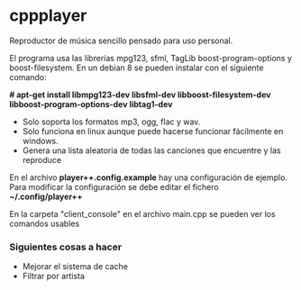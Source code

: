 # cppplayer

Reproductor de música sencillo pensado para uso personal.

El programa usa las librerías mpg123, sfml, TagLib boost-program-options y boost-filesystem. En un debian 8 se pueden instalar con el siguiente comando: 

**# apt-get install libmpg123-dev libsfml-dev libboost-filesystem-dev libboost-program-options-dev libtag1-dev**  
* Solo soporta los formatos mp3, ogg, flac y wav. 
* Solo funciona en linux aunque puede hacerse funcionar fácilmente en windows.
* Genera una lista aleatoria de todas las canciones que encuentre y las reproduce

En el archivo **player++.config.example** hay una configuración de ejemplo. Para modificar la configuración se debe editar el fichero **~/.config/player++**

En la carpeta "client_console" en el archivo main.cpp se pueden ver los comandos usables

### Siguientes cosas a hacer
+ Mejorar el sistema de cache
+ Filtrar por artista
